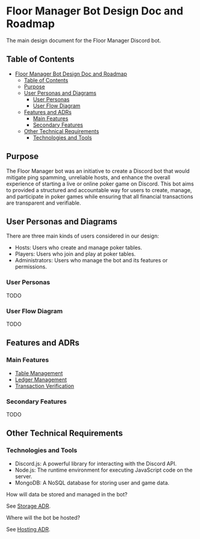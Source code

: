 # Floor Manager Bot Design Doc and Roadmap

The main design document for the Floor Manager Discord bot.

## Table of Contents

- [Floor Manager Bot Design Doc and Roadmap](#floor-manager-bot-design-doc-and-roadmap)
  - [Table of Contents](#table-of-contents)
  - [Purpose](#purpose)
  - [User Personas and Diagrams](#user-personas-and-diagrams)
    - [User Personas](#user-personas)
    - [User Flow Diagram](#user-flow-diagram)
  - [Features and ADRs](#features-and-adrs)
    - [Main Features](#main-features)
    - [Secondary Features](#secondary-features)
  - [Other Technical Requirements](#other-technical-requirements)
    - [Technologies and Tools](#technologies-and-tools)

## Purpose

The Floor Manager bot was an initiative to create a Discord bot that would mitigate ping spamming, unreliable hosts, and enhance the overall experience of starting a live or online poker game on Discord. This bot aims to provided a structured and accountable way for users to create, manage, and participate in poker games while ensuring that all financial transactions are transparent and verifiable.

## User Personas and Diagrams

There are three main kinds of users considered in our design:

- Hosts: Users who create and manage poker tables.
- Players: Users who join and play at poker tables.
- Administrators: Users who manage the bot and its features or permissions.

### User Personas

TODO

### User Flow Diagram

TODO

## Features and ADRs

### Main Features

- [Table Management](./adrs/tables.md)
- [Ledger Management](./adrs/ledgers.md)
- [Transaction Verification](./adrs/transactions.md)

### Secondary Features

TODO

## Other Technical Requirements

### Technologies and Tools

- Discord.js: A powerful library for interacting with the Discord API.
- Node.js: The runtime environment for executing JavaScript code on the server.
- MongoDB: A NoSQL database for storing user and game data.

How will data be stored and managed in the bot?

See [Storage ADR](./adrs/storage.md).

Where will the bot be hosted?

See [Hosting ADR](./adrs/hosting.md).

